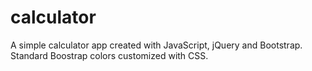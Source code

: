 # calculator
A simple calculator app created with JavaScript, jQuery and Bootstrap. Standard Boostrap colors customized with CSS.
